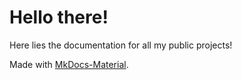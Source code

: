 # Hello there!

Here lies the documentation for all my public projects!

Made with [MkDocs-Material](https://squidfunk.github.io/mkdocs-material/).